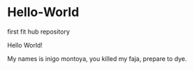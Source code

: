 # Hello-World
first fit hub repository

Hello World!

My names is inigo montoya, you killed my faja, prepare to dye.

